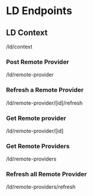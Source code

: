 # LD Endpoints

## LD Context

/ld/context

### Post Remote Provider

/ld/remote-provider

### Refresh a Remote Provider

/ld/remote-provider/[id]/refresh

### Get Remote provider

/ld/remote-provider/[id]

### Get Remote Providers

/ld/remote-providers

### Refresh all Remote Provider

/ld/remote-providers/refresh
